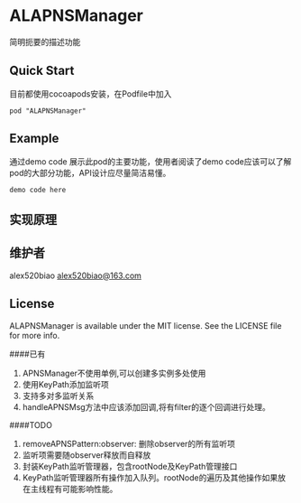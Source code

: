 # ALAPNSManager

简明扼要的描述功能


## Quick Start

目前都使用cocoapods安装，在Podfile中加入

```
pod "ALAPNSManager" 
```

## Example
通过demo code 展示此pod的主要功能，使用者阅读了demo code应该可以了解pod的大部分功能，API设计应尽量简洁易懂。

``` 
demo code here
```

## 实现原理


## 维护者

alex520biao <alex520biao@163.com>

## License

ALAPNSManager is available under the MIT license. See the LICENSE file for more info.

####已有
1. APNSManager不使用单例,可以创建多实例多处使用
2. 使用KeyPath添加监听项
3. 支持多对多监听关系
4. handleAPNSMsg方法中应该添加回调,将有filter的逐个回调进行处理。

####TODO
1. removeAPNSPattern:observer: 删除observer的所有监听项
2. 监听项需要随observer释放而自释放
3. 封装KeyPath监听管理器，包含rootNode及KeyPath管理接口
4. KeyPath监听管理器所有操作加入队列。rootNode的遍历及其他操作如果放在主线程有可能影响性能。
